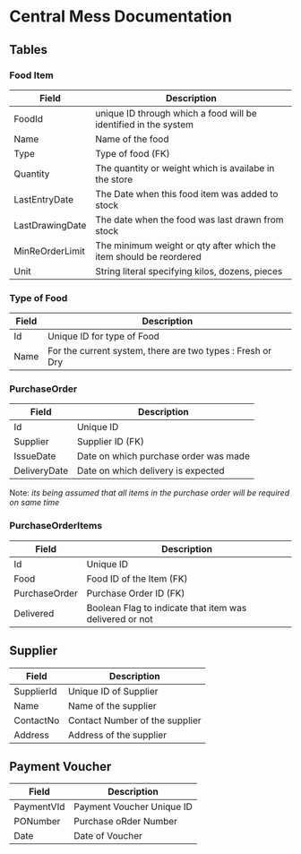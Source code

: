 # Central Mess Documentation

## Tables

### Food Item
Field | Description
-----|--------------
FoodId | unique ID through which a food will be identified in the system
Name | Name of the food
Type | Type of food (FK)
Quantity | The quantity or weight which is availabe in the store
LastEntryDate | The Date when this food item was added to stock
LastDrawingDate | The date when the food was last drawn from stock
MinReOrderLimit | The minimum weight or qty after which the item should be reordered
Unit|String literal specifying kilos, dozens, pieces

### Type of Food
Field | Description
------|-------------
Id | Unique ID for type of Food
Name | For the current system, there are two types : Fresh or Dry

### PurchaseOrder
Field | Description
------|-------------
Id| Unique ID
Supplier | Supplier ID (FK)
IssueDate | Date on which purchase order was made
DeliveryDate | Date on which delivery is expected

Note:
*its being assumed that all items in the purchase order will be required on same time*

### PurchaseOrderItems
Field | Description
------|-------------
Id  | Unique ID
Food | Food ID of the Item (FK)
PurchaseOrder | Purchase Order ID (FK)
Delivered | Boolean Flag to indicate that item was delivered or not

## Supplier
Field | Description
------|-------------
SupplierId | Unique ID of Supplier
Name | Name of the supplier
ContactNo | Contact Number of the supplier
Address | Address of the supplier


## Payment Voucher
Field | Description
------|-------------
PaymentVId | Payment Voucher Unique ID
PONumber | Purchase oRder Number
Date | Date of Voucher
